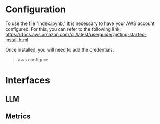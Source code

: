 # Configuration
To use the file "index.ipynb," it is necessary to have your AWS account configured. For this, you can refer to the following link: https://docs.aws.amazon.com/cli/latest/userguide/getting-started-install.html

Once installed, you will need to add the credentials:
> aws configure

# Interfaces
## LLM

## Metrics